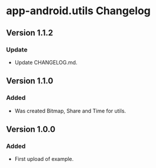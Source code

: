 # app-android.utils Changelog

## Version 1.1.2
### Update
- Update CHANGELOG.md.

## Version 1.1.0
### Added
- Was created Bitmap, Share and Time for utils.

## Version 1.0.0
### Added
- First upload of example.